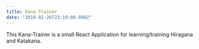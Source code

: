 ```yaml
---
title: Kana Trainer
date: "2019-02-26T23:19:00.000Z"
---
```


This Kana-Trainer is a small React Application for learning/training Hiragana and Katakana.
